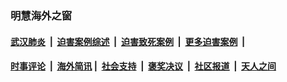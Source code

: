 
### 明慧海外之窗

####  [武汉肺炎](indexes/365.md?t=02110600) &nbsp;|&nbsp;  [迫害案例综述](indexes/328.md?t=02110600) &nbsp;|&nbsp; [迫害致死案例](indexes/277.md?t=02110600)  &nbsp;|&nbsp; [更多迫害案例](indexes/81.md?t=02110600)  &nbsp;|&nbsp; 
####  [时事评论](indexes/19.md?t=02110600) &nbsp;|&nbsp; [海外简讯](indexes/245.md?t=02110600)&nbsp;|&nbsp;  [社会支持](indexes/140.md?t=02110600) &nbsp;|&nbsp; [褒奖决议](indexes/282.md?t=02110600) &nbsp;|&nbsp; [社区报道](indexes/91.md?t=02110600)  &nbsp;|&nbsp; [天人之间](indexes/78.md?t=02110600) 

